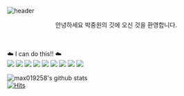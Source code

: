 ![header](https://capsule-render.vercel.app/api?type=waving&color=81DAF5&height=300&section=header&text=jungwon%20Park&fontSize=90&fontColor=FFFF)


<center>안녕하세요 박중원의 깃에 오신 것을 환영합니다.</center><br><br>

☁️ I can do this!! ☁️ <br> 
<img src="https://img.shields.io/badge/javascript-F5A9A9?style=flat-square&logo=JavaScript&logoColor=white"/> <img src="https://img.shields.io/badge/java-F7BE81?"/>
<img src="https://img.shields.io/badge/html-F2F5A9?style=flat-square&logo=HTML5&logoColor=white"/>
<img src="https://img.shields.io/badge/css-D0F5A9?style=flat-square&logo=CSS3&logoColor=white"/>
<img src="https://img.shields.io/badge/docker-A9F5D0?style=flat-square&logo=Docker&logoColor=white"/> 
<img src="https://img.shields.io/badge/mySQL-81DAF5?style=flat-square&logo=MySQL&logoColor=white"/>
<img src="https://img.shields.io/badge/oracle-BCA9F5?style=flat-square&logo=Oracle&logoColor=white"/>
<img src="https://img.shields.io/badge/linux-F5A9F2?style=flat-square&logo=Linux&logoColor=white"/> 
<img src="https://img.shields.io/badge/eclipse-D8D8D8?style=flat-square&logo=Eclipse IDE&logoColor=white"/> 

![max019258's github stats](https://github-readme-stats.vercel.app/api?username=max019258&show_icons=true)
<br>
[![Hits](https://hits.seeyoufarm.com/api/count/incr/badge.svg?url=https%3A%2F%2Fgithub.com%2Fmax019258&count_bg=%23AFE4FF&title_bg=%23555555&icon=&icon_color=%23E7E7E7&title=hits&edge_flat=false)](https://hits.seeyoufarm.com)



